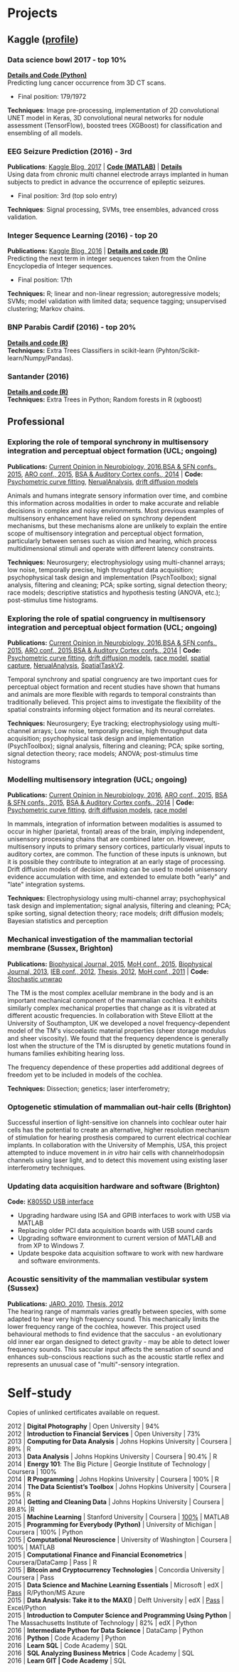 # Projects

## Kaggle ([profile](https://www.kaggle.com/garethjns))

### Data science bowl 2017 - top 10%
[**Details and Code (Python)**](https://github.com/garethjns/Kaggle-DSB-2017)  
Predicting lung cancer occurrence from 3D CT scans.

 - Final position: 179/1972 

**Techniques**: Image pre-processing, implementation of 2D convolutional UNET model in Keras, 3D convolutional neural networks for nodule assessment (TensorFlow), boosted trees (XGBoost) for classification and ensembling of all models.

### EEG Seizure Prediction (2016) - 3rd

**Publications**: [Kaggle Blog, 2017](http://blog.kaggle.com/2017/01/10/seizure-prediction-competition-3rd-place-winners-interview-gareth-jones/) | [**Code (MATLAB)**](https://github.com/garethjns/Kaggle-EEG) | 
**[Details](https://www.kaggle.com/c/melbourne-university-seizure-prediction/forums/t/26039/solutions)**  
Using data from chronic multi channel electrode arrays implanted in human subjects to predict in advance the occurrence of epileptic seizures.
 - Final position: 3rd (top solo entry)  

**Techniques**: Signal processing, SVMs, tree ensembles, advanced cross validation.

### Integer Sequence Learning (2016) - top 20
**Publications:** [Kaggle Blog, 2016](http://blog.kaggle.com/2016/11/21/integer-sequence-learning-competition-solution-write-up-team-1-618-gareth-jones-laurent-borderie/) | **[Details and code (R)](https://github.com/garethjns/Kaggle-IntegerSequenceLearning)**  
Predicting the next term in integer sequences taken from the Online Encyclopedia of Integer sequences.
- Final position: 17th  

**Techniques:** R; linear and non-linear regression; autoregressive models; SVMs; model validation with limited data; sequence tagging; unsupervised clustering; Markov chains.

### BNP Parabis Cardif (2016) - top 20%
**[Details and code (R)](https://github.com/garethjns/Kaggle-BNPPC)**  
**Techniques:** Extra Trees Classifiers in scikit-learn (Pyhton/Scikit-learn/Numpy/Pandas).

### Santander (2016)
**[Details and code (R)](https://github.com/garethjns/Kaggle-Santander)**  
**Techniques:** Extra Trees in Python; Random forests in R (xgboost)



## Professional

### Exploring the role of temporal synchrony in multisensory integration and perceptual object formation (UCL; ongoing)
**Publications:** [Current Opinion in Neurobiology, 2016](https://scholar.google.co.uk/citations?view_op=view_citation&hl=en&user=cU1sBXcAAAAJ&citation_for_view=cU1sBXcAAAAJ:3s1wT3WcHBgC),[BSA & SFN confs., 2015](https://scholar.google.co.uk/citations?view_op=view_citation&hl=en&user=cU1sBXcAAAAJ&citation_for_view=cU1sBXcAAAAJ:pqnbT2bcN3wC), [ARO conf., 2015](https://scholar.google.co.uk/citations?view_op=view_citation&hl=en&user=cU1sBXcAAAAJ&sortby=pubdate&citation_for_view=cU1sBXcAAAAJ:g5m5HwL7SMYC), [BSA & Auditory Cortex confs., 2014](https://scholar.google.co.uk/citations?view_op=view_citation&hl=en&user=cU1sBXcAAAAJ&citation_for_view=cU1sBXcAAAAJ:rO6llkc54NcC) | **Code:** [Psychometric curve fitting](https://github.com/garethjns/PsychometricCurveFitting), [NerualAnalysis](https://github.com/garethjns/NeuralAnalysis), [drift diffusion models](https://github.com/garethjns/DriftDiffusion)    
 
Animals and humans integrate sensory information over time, and combine this information across modalities in order to make accurate and reliable decisions in complex and noisy environments. 
Most previous examples of multisensory enhancement have relied on synchrony dependent mechanisms, but these mechanisms alone are unlikely to explain the entire scope of multisensory integration and perceptual object formation, particularly between senses such as vision and hearing, which process multidimensional stimuli and operate with different latency constraints. 

**Techniques:** Neurosurgery; electrophysiology using multi-channel arrays; low noise, temporally precise, high throughput data acquisition; psychophysical task design and implementation (PsychToolbox); signal analysis, filtering and cleaning; PCA; spike sorting, signal detection theory; race models; descriptive statistics and hypothesis testing (ANOVA, etc.); post-stimulus time histograms.

### Exploring the role of spatial congruency in multisensory integration and perceptual object formation (UCL; ongoing)
**Publications:** [Current Opinion in Neurobiology, 2016](https://scholar.google.co.uk/citations?view_op=view_citation&hl=en&user=cU1sBXcAAAAJ&citation_for_view=cU1sBXcAAAAJ:3s1wT3WcHBgC),[BSA & SFN confs., 2015](https://scholar.google.co.uk/citations?view_op=view_citation&hl=en&user=cU1sBXcAAAAJ&citation_for_view=cU1sBXcAAAAJ:pqnbT2bcN3wC), [ARO conf., 2015](https://scholar.google.co.uk/citations?view_op=view_citation&hl=en&user=cU1sBXcAAAAJ&sortby=pubdate&citation_for_view=cU1sBXcAAAAJ:g5m5HwL7SMYC),[BSA & Auditory Cortex confs., 2014](https://scholar.google.co.uk/citations?view_op=view_citation&hl=en&user=cU1sBXcAAAAJ&citation_for_view=cU1sBXcAAAAJ:rO6llkc54NcC) | **Code:** [Psychometric curve fitting](https://github.com/garethjns/PsychometricCurveFitting), [drift diffusion models](https://github.com/garethjns/DriftDiffusion), [race model](https://github.com/garethjns/RaceModel), [spatial capture](https://github.com/garethjns/SpatialCapture), [NerualAnalysis](https://github.com/garethjns/NeuralAnalysis), [SpatialTaskV2](https://github.com/garethjns/SpatialTaskV2).
 
Temporal synchrony and spatial congruency are two important cues for perceptual object formation and recent studies have shown that humans and animals are more flexible with regards to temporal constraints than traditionally believed. This project aims to investigate the flexibility of the spatial constraints informing object formation and its neural correlates.

**Techniques:** Neurosurgery; Eye tracking; electrophysiology using multi-channel arrays; Low noise, temporally precise, high throughput data acquisition; psychophysical task design and implementation (PsychToolbox); signal analysis, filtering and cleaning; PCA; spike sorting, signal detection theory; race models; ANOVA; post-stimulus time histograms
 
### Modelling multisensory integration (UCL; ongoing)
**Publications:** [Current Opinion in Neurobiology, 2016](https://scholar.google.co.uk/citations?view_op=view_citation&hl=en&user=cU1sBXcAAAAJ&citation_for_view=cU1sBXcAAAAJ:3s1wT3WcHBgC), [ARO conf., 2015](https://scholar.google.co.uk/citations?view_op=view_citation&hl=en&user=cU1sBXcAAAAJ&citation_for_view=cU1sBXcAAAAJ:g5m5HwL7SMYC), [BSA & SFN confs., 2015](https://scholar.google.co.uk/citations?view_op=view_citation&hl=en&user=cU1sBXcAAAAJ&citation_for_view=cU1sBXcAAAAJ:pqnbT2bcN3wC), [BSA & Auditory Cortex confs., 2014](https://scholar.google.co.uk/citations?view_op=view_citation&hl=en&user=cU1sBXcAAAAJ&citation_for_view=cU1sBXcAAAAJ:rO6llkc54NcC) | **Code:** [Psychometric curve fitting](https://github.com/garethjns/PsychometricCurveFitting), [drift diffusion models](https://github.com/garethjns/DriftDiffusion), [race model](https://github.com/garethjns/RaceModel)  

In mammals, integration of information between modalities is assumed to occur in higher (parietal, frontal) areas of the brain, implying independent, unisensory processing chains that are combined later on. However, multisensory inputs to primary sensory cortices, particularly visual inputs to auditory cortex, are common. The function of these inputs is unknown, but it is possible they contribute to integration at an early stage of processing. Drift diffusion models of decision making can be used to model unisensory evidence accumulation with time, and extended to emulate both "early" and "late" integration systems.

**Techniques:** Electrophysiology using multi-channel array; psychophysical task design and implementation; signal analysis, filtering and cleaning; PCA; spike sorting, signal detection theory; race models; drift diffusion models; Bayesian statistics and perception

### Mechanical investigation of the mammalian tectorial membrane (Sussex, Brighton)
**Publications:** [Biophysical Journal, 2015](https://scholar.google.co.uk/citations?view_op=view_citation&hl=en&user=cU1sBXcAAAAJ&sortby=pubdate&citation_for_view=cU1sBXcAAAAJ:M05iB0D1s5AC), [MoH conf., 2015](https://scholar.google.co.uk/citations?view_op=view_citation&hl=en&user=cU1sBXcAAAAJ&sortby=pubdate&citation_for_view=cU1sBXcAAAAJ:ZHo1McVdvXMC), [Biophysical Journal, 2013](https://scholar.google.co.uk/citations?view_op=view_citation&hl=en&user=cU1sBXcAAAAJ&sortby=pubdate&citation_for_view=cU1sBXcAAAAJ:UeHWp8X0CEIC), [IEB conf., 2012](https://scholar.google.co.uk/citations?view_op=view_citation&hl=en&user=cU1sBXcAAAAJ&sortby=pubdate&citation_for_view=cU1sBXcAAAAJ:qjMakFHDy7sC), [Thesis, 2012](https://scholar.google.co.uk/citations?view_op=view_citation&hl=en&user=cU1sBXcAAAAJ&sortby=pubdate&citation_for_view=cU1sBXcAAAAJ:d1gkVwhDpl0C), [MoH conf., 2011](https://scholar.google.co.uk/citations?view_op=view_citation&hl=en&user=cU1sBXcAAAAJ&sortby=pubdate&citation_for_view=cU1sBXcAAAAJ:u-x6o8ySG0sC) | **Code:** [Stochastic unwrap](https://github.com/garethjns/PhaseUnwrap)  
  
The TM is the most complex acellular membrane in the body and is an important mechanical component of the mammalian cochlea. It exhibits similarly complex mechanical properties that change as it is vibrated at different acoustic frequencies. In collaboration with Steve Elliott at the University of Southampton, UK we developed a novel frequency-dependent model of the TM's viscoelastic  material properties (sheer storage modulus and sheer viscosity). We found that the frequency dependence is generally lost when the structure of the TM is disrupted by genetic mutations found in humans families exhibiting hearing loss. 

The frequency dependence of these properties add additional degrees of freedom yet to be included in models of the cochlea.


**Techniques:** Dissection; genetics; laser interferometry; 

### Optogenetic stimulation of mammalian out-hair cells (Brighton)
Successful insertion of light-sensitive ion channels into cochlear outer hair cells has the potential to create an alternative, higher resolution mechanism of stimulation for hearing prosthesis compared to current electrical cochlear implants. In collaboration with the University of Memphis, USA, this project attempted to induce movement in *in vitro* hair cells with channelrhodopsin channels using laser light, and to detect this movement using existing laser interferometry techniques.


### Updating data acquisition hardware and software (Brighton)
**Code:** [K8055D USB interface](https://github.com/garethjns/K8055D-USB)  
 - Upgrading hardware using ISA and GPIB interfaces to work with USB via MATLAB
 - Replacing older PCI data acquisition boards with USB sound cards
 - Upgrading software environment to current version of MATLAB and from XP to Windows 7.
 - Update bespoke data acquisition software to work with new hardware and software environments.


### Acoustic sensitivity of the mammalian vestibular system (Sussex)
**Publications:** [JARO, 2010](https://scholar.google.co.uk/citations?view_op=view_citation&hl=en&user=cU1sBXcAAAAJ&sortby=pubdate&citation_for_view=cU1sBXcAAAAJ:u5HHmVD_uO8C), [Thesis, 2012](https://scholar.google.co.uk/citations?view_op=view_citation&hl=en&user=cU1sBXcAAAAJ&sortby=pubdate&citation_for_view=cU1sBXcAAAAJ:d1gkVwhDpl0C)  
The hearing range of mammals varies greatly between species, with some adapted to hear very high frequency sound. This mechanically limits the lower frequency range of the cochlea, however. This project used behavioural methods to find evidence that the sacculus - an evolutionary old inner ear organ designed to detect gravity - may be able to detect lower frequency sounds. This saccular input affects the sensation of sound and enhances sub-conscious reactions such as the acoustic startle reflex and represents an unusual case of "multi"-sensory integration. 




  
# Self-study

Copies of unlinked certificates available on request.

2012 | **Digital Photography** | Open University | 94%  
2012 | **Introduction to Financial Services** | Open University | 73%  
2013 | **Computing for Data Analysis** | Johns Hopkins University | Coursera | 89% | R  
2013 | **Data Analysis** | Johns Hopkins University | Coursera | 90.4% | R  
2014 | **Energy 101**: The Big Picture | Georgie Institute of Technology | Coursera | 100%  
2014 | **R Programming** | Johns Hopkins University | Coursera | 100% | R  
2014 | **The Data Scientist’s Toolbox** | Johns Hopkins University | Coursera | 95% | R  
2014 | **Getting and Cleaning Data** | Johns Hopkins University | Coursera | 89.8% |R  
2015 | **Machine Learning** | Stanford University | Coursera | [100%](https://www.coursera.org/account/accomplishments/certificate/SKX6VUNZB2LK) | MATLAB  
2015 | **Programming for Everybody (Python)** | University of Michigan | Coursera | 100% | Python  
2015 | **Computational Neuroscience** | University of Washington | Coursera | 100% | MATLAB  
2015 | **Computational Finance and Financial Econometrics** | Coursera/DataCamp | Pass | R  
2015 | **Bitcoin and Cryptocurrency Technologies** | Concordia University | Coursera | Pass  
2015 | **Data Science and Machine Learning Essentials** | Microsoft | edX | [Pass](https://courses.edx.org/certificates/3697af2bba9440c8a24e8ecf2494878b) | R/Python/MS Azure  
2015 | **Data Analysis: Take it to the MAX()** | Delft University | edX | [Pass](https://courses.edx.org/certificates/146713a23d244fdf800235d1ca7d072a) | Excel/Python   
2015 | **Introduction to Computer Science and Programming Using Python** | The Massachusetts Institute of Technology | 82% | edX | Python  
2016 | **Intermediate Python for Data Science** | DataCamp | Python  
2016 | **Python** | Code Academy | Python  
2016 | **Learn SQL** | Code Academy | SQL  
2016 | **SQL Analyzing Business Metrics** | Code Academy | SQL  
2016 | **Learn GIT | Code Academy** | SQL  
